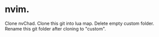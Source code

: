 # nvim.

Clone nvChad.
Clone this git into lua map.
Delete empty custom folder.
Rename this git folder after cloning to "custom".
